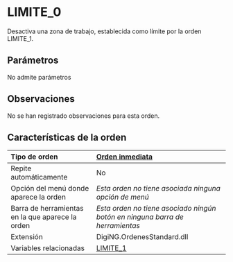 # LIMITE\_0

Desactiva una zona de trabajo, establecida como límite por la orden LIMITE\_1.

## Parámetros

No admite parámetros

## Observaciones

No se han registrado observaciones para esta orden.

## Características de la orden

| Tipo de orden | [Orden inmediata](limite-0.md) |
| :--- | :--- |
| Repite automáticamente | No |
| Opción del menú donde aparece la orden | _Esta orden no tiene asociada ninguna opción de menú_ |
| Barra de herramientas en la que aparece la orden | _Esta orden no tiene asociado ningún botón en ninguna barra de herramientas_ |
| Extensión | DigiNG.OrdenesStandard.dll |
| Variables relacionadas | [LIMITE\_1](https://github.com/digi21/docs/tree/7fc627c885c16fb88afc7cc05a6df2a2f4a54563/digi3d-net/referencia/digi3d.net/ventana-de-dibujo/ordenes/l/LIMITE_1.html) |

